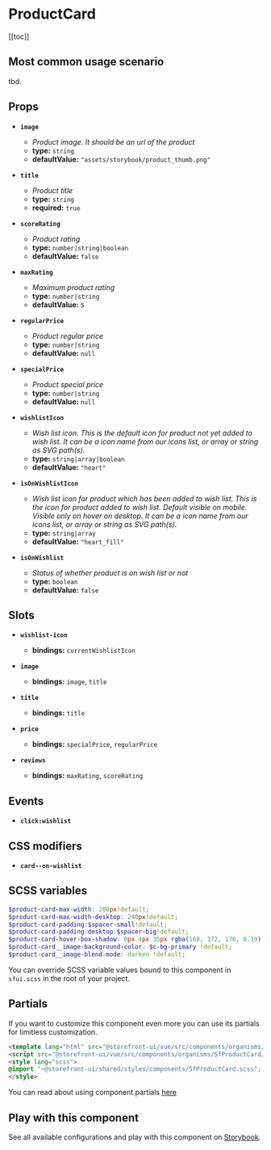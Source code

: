 # ProductCard

<!-- No Component description -->


[[toc]]


## Most common usage scenario

tbd.


## Props

- **`image`**
  - _Product image. It should be an url of the product_
  - **type:** `string`
  - **defaultValue:** `"assets/storybook/product_thumb.png"`

- **`title`**
  - _Product title_
  - **type:** `string`
  - **required:** `true`

- **`scoreRating`**
  - _Product rating_
  - **type:** `number|string|boolean`
  - **defaultValue:** `false`

- **`maxRating`**
  - _Maximum product rating_
  - **type:** `number|string`
  - **defaultValue:** `5`

- **`regularPrice`**
  - _Product regular price_
  - **type:** `number|string`
  - **defaultValue:** `null`

- **`specialPrice`**
  - _Product special price_
  - **type:** `number|string`
  - **defaultValue:** `null`

- **`wishlistIcon`**
  - _Wish list icon. This is the default icon for product not yet added to wish list. It can be a icon name from our icons list, or array or string as SVG path(s)._
  - **type:** `string|array|boolean`
  - **defaultValue:** `"heart"`

- **`isOnWishlistIcon`**
  - _Wish list icon for product which has been added to wish list. This is the icon for product added to wish list. Default visible on mobile. Visible only on hover on desktop. It can be a icon name from our icons list, or array or string as SVG path(s)._
  - **type:** `string|array`
  - **defaultValue:** `"heart_fill"`

- **`isOnWishlist`**
  - _Status of whether product is on wish list or not_
  - **type:** `boolean`
  - **defaultValue:** `false`


## Slots

- **`wishlist-icon`**
  - **bindings:** `currentWishlistIcon`

- **`image`**
  - **bindings:** `image`, `title`

- **`title`**
  - **bindings:** `title`

- **`price`**
  - **bindings:** `specialPrice`, `regularPrice`

- **`reviews`**
  - **bindings:** `maxRating`, `scoreRating`


## Events

- **`click:wishlist`**


## CSS modifiers

- **`card--on-wishlist`**


## SCSS variables

```scss
$product-card-max-width: 200px!default;
$product-card-max-width-desktop: 240px!default;
$product-card-padding:$spacer-small!default;
$product-card-padding-desktop:$spacer-big!default;
$product-card-hover-box-shadow: 0px 4px 35px rgba(168, 172, 176, 0.19) !default;
$product-card__image-background-color: $c-bg-primary !default;
$product-card__image-blend-mode: darken !default;
```

You can override SCSS variable values bound to this component in `sfui.scss` in the root of your project.


## Partials

If you want to customize this component even more you can use its partials for limitless customization.

```html
<template lang="html" src="@storefront-ui/vue/src/components/organisms/SfProductCard/SfProductCard.html"></template>
<script src="@storefront-ui/vue/src/components/organisms/SfProductCard/SfProductCard.js"></script>
<style lang="scss">
@import "~@storefront-ui/shared/styles/components/SfProductCard.scss";
</style>
```

You can read about using component partials [here](docs.storefrontui.io/customization)


## Play with this component

See all available configurations and play with this component on <a href="https://storybook.storefrontui.io/?path=/story/">Storybook</a>.
